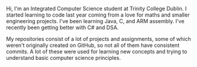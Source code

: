 Hi, I'm an Integrated Computer Science student at Trinity College Dublin. I started learning to code last year coming from a love for maths and smaller engineering projects. I've been learning Java, C, and ARM assembly. I've recently been getting better with C# and DSA.

My repositories consist of a lot of projects and assignments, some of which weren't originally created on GitHub, so not all of them have consistent commits. A lot of these were used for learning new concepts and trying to understand basic computer science principles.
